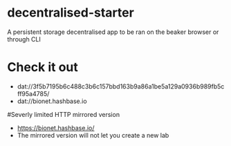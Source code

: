 # decentralised-starter
A persistent storage decentralised app to be ran on the beaker browser or through CLI

# Check it out
- dat://3f5b7195b6c488c3b6c157bbd163b9a86a1be5a129a0936b989fb5cff95a4785/
- dat://bionet.hashbase.io

#Severly limited HTTP mirrored version
- https://bionet.hashbase.io/
- The mirrored version will not let you create a new lab
